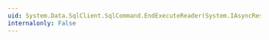 ```yaml
---
uid: System.Data.SqlClient.SqlCommand.EndExecuteReader(System.IAsyncResult)
internalonly: False
---
```

